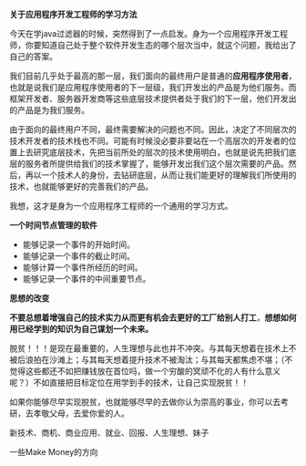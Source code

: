 **关于应用程序开发工程师的学习方法**

今天在学java过滤器的时候，突然得到了一点启发。身为一个应用程序开发工程师，你要知道自己处于整个软件开发生态的哪个层次当中，就这个问题，我给出了自己的答案。

我们目前几乎处于最高的那一层，我们面向的最终用户是普通的**应用程序使用者**，也就是说我们是应用程序使用者的下一层级，我们开发出的产品是为他们服务。而框架开发者、服务器开发商等这些底层技术提供者处于我们的下一层，他们开发出的产品是为我们服务。

由于面向的最终用户不同，最终需要解决的问题也不同。因此，决定了不同层次的技术开发者的技术栈也不同。可能有时候没必要非要站在一个高层次的开发者的位置上去研究底层技术，先把当前所处的层次的技术使用明白，也就是说先把我们底层的服务者所提供给我们的技术掌握了，能够开发出我们这个层次需要的产品。然后，再以一个技术人的身份，去钻研底层，从而让我们能更好的理解我们所使用的技术，也就能够更好的完善我们的产品。

我想，这才是身为一个应用程序工程师的一个通用的学习方式。



**一个时间节点管理的软件**

* 能够记录一个事件的开始时间。
* 能够记录一个事件的截止时间。
* 能够计算一个事件所经历的时间。
* 能够记录一个事件的中间重要节点。

**思想的改变**

**不要总想着增强自己的技术实力从而更有机会去更好的工厂给别人打工**，**想想如何用已经学到的知识为自己谋划一个未来。**

脱贫！！！是现在最重要的，人生理想与此也并不冲突。与其每天想着在技术上不被后浪拍在沙滩上；与其每天想着提升技术不被淘汰；与其每天都焦虑不堪；（不觉得这些都还不如把赚钱放在首位吗，做一个穷酸的冥顽不化的人有什么意义呢？）不如直接把目标定位在用学到手的技术，让自己实现脱贫！！

如果你能够尽早实现脱贫，也就能够尽早的去做你认为崇高的事业，你可以去考研，去孝敬父母，去爱你爱的人。

新技术、商机、商业应用、就业、回报、人生理想、妹子



一些Make Money的方向
